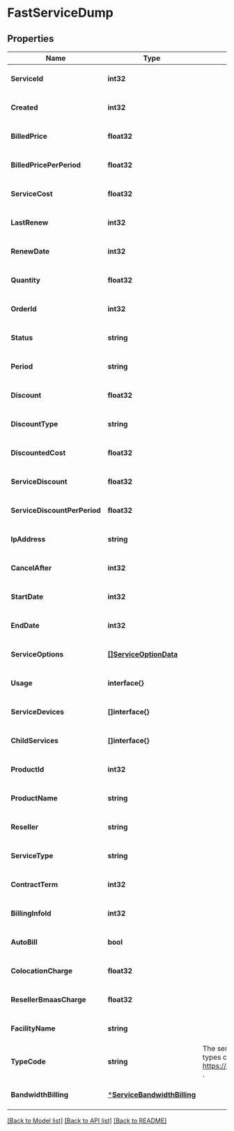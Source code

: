 # FastServiceDump

## Properties
Name | Type | Description | Notes
------------ | ------------- | ------------- | -------------
**ServiceId** | **int32** |  | [optional] [default to null]
**Created** | **int32** |  | [optional] [default to null]
**BilledPrice** | **float32** |  | [optional] [default to null]
**BilledPricePerPeriod** | **float32** |  | [optional] [default to null]
**ServiceCost** | **float32** |  | [optional] [default to null]
**LastRenew** | **int32** |  | [optional] [default to null]
**RenewDate** | **int32** |  | [optional] [default to null]
**Quantity** | **float32** |  | [optional] [default to null]
**OrderId** | **int32** |  | [optional] [default to null]
**Status** | **string** |  | [optional] [default to null]
**Period** | **string** |  | [optional] [default to null]
**Discount** | **float32** |  | [optional] [default to null]
**DiscountType** | **string** |  | [optional] [default to null]
**DiscountedCost** | **float32** |  | [optional] [default to null]
**ServiceDiscount** | **float32** |  | [optional] [default to null]
**ServiceDiscountPerPeriod** | **float32** |  | [optional] [default to null]
**IpAddress** | **string** |  | [optional] [default to null]
**CancelAfter** | **int32** |  | [optional] [default to null]
**StartDate** | **int32** |  | [optional] [default to null]
**EndDate** | **int32** |  | [optional] [default to null]
**ServiceOptions** | [**[]ServiceOptionData**](ServiceOptionData.md) |  | [optional] [default to null]
**Usage** | **interface{}** |  | [optional] [default to null]
**ServiceDevices** | **[]interface{}** |  | [optional] [default to null]
**ChildServices** | **[]interface{}** |  | [optional] [default to null]
**ProductId** | **int32** |  | [optional] [default to null]
**ProductName** | **string** |  | [optional] [default to null]
**Reseller** | **string** |  | [optional] [default to null]
**ServiceType** | **string** |  | [optional] [default to null]
**ContractTerm** | **int32** |  | [optional] [default to null]
**BillingInfoId** | **int32** |  | [optional] [default to null]
**AutoBill** | **bool** |  | [optional] [default to null]
**ColocationCharge** | **float32** |  | [optional] [default to null]
**ResellerBmaasCharge** | **float32** |  | [optional] [default to null]
**FacilityName** | **string** |  | [optional] [default to null]
**TypeCode** | **string** | The service type code. The list of service types can be accessed on https://core.hivelocity.net/api/v2/service/types . | [optional] [default to null]
**BandwidthBilling** | [***ServiceBandwidthBilling**](ServiceBandwidthBilling.md) |  | [optional] [default to null]

[[Back to Model list]](../README.md#documentation-for-models) [[Back to API list]](../README.md#documentation-for-api-endpoints) [[Back to README]](../README.md)


